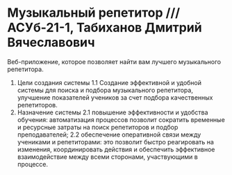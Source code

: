 # Музыкальный репетитор /// АСУб-21-1, Табиханов Дмитрий Вячеславович
Веб-приложение, которое позволяет найти вам лучшего музыкального репетитора.
1. Цели создания системы
  1.1 Создание эффективной и удобной системы для поиска и подбора музыкального репетитора, улучшение показателей учеников за счет подбора качественных репетиторов.
2. Назначение системы
  2.1 повышение эффективности и удобства обучения: автоматизация процессов позволит сократить временные и ресурсные затраты на поиск репетиторов и подбор преподавателей;
  2.2 обеспечение оперативной связи между учениками и репетиторами: это позволит быстро реагировать на изменения, координировать действия и обеспечить эффективное взаимодействие между всеми сторонами, участвующими в процессе.
